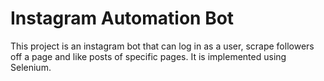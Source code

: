 # Instagram Automation Bot
This project is an instagram bot that can log in as a user, scrape followers off a page and like posts of specific pages. It is implemented using Selenium.
